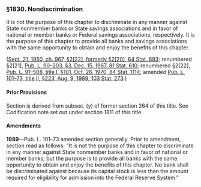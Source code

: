 ### §1830. Nondiscrimination ###

It is not the purpose of this chapter to discriminate in any manner against State nonmember banks or State savings associations and in favor of national or member banks or Federal savings associations, respectively. It is the purpose of this chapter to provide all banks and savings associations with the same opportunity to obtain and enjoy the benefits of this chapter.

([Sept. 21, 1950, ch. 967, §2[22], formerly §2[20], 64 Stat. 893](/statviewer.htm?volume=64&page=893); renumbered §2[21], [Pub. L. 90–203, §3, Dec. 15, 1967, 81 Stat. 610](/statviewer.htm?volume=81&page=610); renumbered §2[22], [Pub. L. 91–508, title I, §101, Oct. 26, 1970, 84 Stat. 1114](/statviewer.htm?volume=84&page=1114); amended [Pub. L. 101–73, title II, §223, Aug. 9, 1989, 103 Stat. 273](/statviewer.htm?volume=103&page=273).)

#### Prior Provisions ####

Section is derived from subsec. (y) of former section 264 of this title. See Codification note set out under section 1811 of this title.

#### Amendments ####

**1989**—Pub. L. 101–73 amended section generally. Prior to amendment, section read as follows: "It is not the purpose of this chapter to discriminate in any manner against State nonmember banks and in favor of national or member banks; but the purpose is to provide all banks with the same opportunity to obtain and enjoy the benefits of this chapter. No bank shall be discriminated against because its capital stock is less than the amount required for eligibility for admission into the Federal Reserve System."